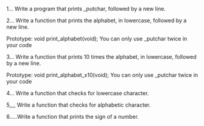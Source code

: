 1... Write a program that prints _putchar, followed by a new line.

2... Write a function that prints the alphabet, in lowercase, followed by a new line.

Prototype: void print_alphabet(void);
You can only use _putchar twice in your code

3... Write a function that prints 10 times the alphabet, in lowercase, followed by a new line.

Prototype: void print_alphabet_x10(void);
You can only use _putchar twice in your code

4... Write a function that checks for lowercase character.

5,,,, Write a function that checks for alphabetic character.

6.....Write a function that prints the sign of a number.

